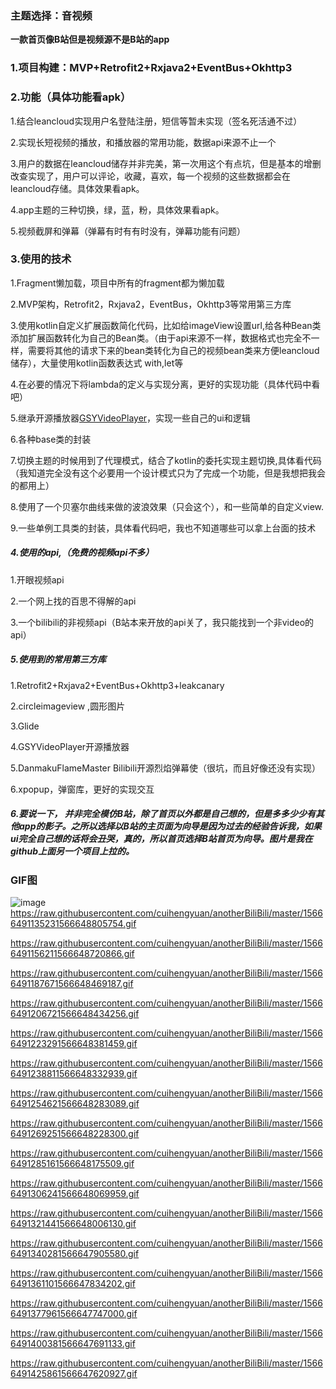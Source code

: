### 主题选择：音视频

**一款首页像B站但是视频源不是B站的app**

### 1.项目构建：MVP+Retrofit2+Rxjava2+EventBus+Okhttp3

### 2.功能（具体功能看apk）

1.结合leancloud实现用户名登陆注册，短信等暂未实现（签名死活通不过）

2.实现长短视频的播放，和播放器的常用功能，数据api来源不止一个

3.用户的数据在leancloud储存并非完美，第一次用这个有点坑，但是基本的增删改查实现了，用户可以评论，收藏，喜欢，每一个视频的这些数据都会在leancloud存储。具体效果看apk。

4.app主题的三种切换，绿，蓝，粉，具体效果看apk。

5.视频截屏和弹幕（弹幕有时有有时没有，弹幕功能有问题）



### 3.使用的技术

1.Fragment懒加载，项目中所有的fragment都为懒加载

2.MVP架构，Retrofit2，Rxjava2，EventBus，Okhttp3等常用第三方库

3.使用kotlin自定义扩展函数简化代码，比如给imageView设置url,给各种Bean类添加扩展函数转化为自己的Bean类。（由于api来源不一样，数据格式也完全不一样，需要将其他的请求下来的bean类转化为自己的视频bean类来方便leancloud储存），大量使用kotlin函数表达式 with,let等

4.在必要的情况下将lambda的定义与实现分离，更好的实现功能（具体代码中看吧）

5.继承开源播放器[GSYVideoPlayer](https://github.com/CarGuo/GSYVideoPlayer)，实现一些自己的ui和逻辑

6.各种base类的封装

7.切换主题的时候用到了代理模式，结合了kotlin的委托实现主题切换,具体看代码（我知道完全没有这个必要用一个设计模式只为了完成一个功能，但是我想把我会的都用上）

8.使用了一个贝塞尔曲线来做的波浪效果（只会这个），和一些简单的自定义view.

9.一些单例工具类的封装，具体看代码吧，我也不知道哪些可以拿上台面的技术



##### 4.使用的api,（免费的视频api不多）

1.开眼视频api

2.一个网上找的百思不得解的api

3.一个bilibili的非视频api（B站本来开放的api关了，我只能找到一个非video的api）



##### 5.使用到的常用第三方库

1.Retrofit2+Rxjava2+EventBus+Okhttp3+leakcanary

2.circleimageview ,圆形图片

3.Glide

4.GSYVideoPlayer开源播放器

5.DanmakuFlameMaster  Bilibili开源烈焰弹幕使（很坑，而且好像还没有实现）

6.xpopup，弹窗库，更好的实现交互



##### 6.要说一下， 并非完全模仿B站，除了首页以外都是自己想的，但是多多少少有其他app的影子。之所以选择以B站的主页面为向导是因为过去的经验告诉我，如果ui完全自己想的话将会丑哭，真的，所以首页选择B站首页为向导。图片是我在github上面另一个项目上拉的。



### GIF图
![image](https://raw.githubusercontent.com/cuihengyuan/anotherBiliBili/master/15666491135231566648805754.gif)
<https://raw.githubusercontent.com/cuihengyuan/anotherBiliBili/master/15666491135231566648805754.gif>

<https://raw.githubusercontent.com/cuihengyuan/anotherBiliBili/master/15666491156211566648720866.gif>

<https://raw.githubusercontent.com/cuihengyuan/anotherBiliBili/master/15666491187671566648469187.gif>

<https://raw.githubusercontent.com/cuihengyuan/anotherBiliBili/master/15666491206721566648434256.gif>

<https://raw.githubusercontent.com/cuihengyuan/anotherBiliBili/master/15666491223291566648381459.gif>

<https://raw.githubusercontent.com/cuihengyuan/anotherBiliBili/master/15666491238811566648332939.gif>

<https://raw.githubusercontent.com/cuihengyuan/anotherBiliBili/master/15666491254621566648283089.gif>

<https://raw.githubusercontent.com/cuihengyuan/anotherBiliBili/master/15666491269251566648228300.gif>

<https://raw.githubusercontent.com/cuihengyuan/anotherBiliBili/master/15666491285161566648175509.gif>

<https://raw.githubusercontent.com/cuihengyuan/anotherBiliBili/master/15666491306241566648069959.gif>

<https://raw.githubusercontent.com/cuihengyuan/anotherBiliBili/master/15666491321441566648006130.gif>

<https://raw.githubusercontent.com/cuihengyuan/anotherBiliBili/master/15666491340281566647905580.gif>

<https://raw.githubusercontent.com/cuihengyuan/anotherBiliBili/master/15666491361101566647834202.gif>

<https://raw.githubusercontent.com/cuihengyuan/anotherBiliBili/master/15666491377961566647747000.gif>

<https://raw.githubusercontent.com/cuihengyuan/anotherBiliBili/master/15666491400381566647691133.gif>

<https://raw.githubusercontent.com/cuihengyuan/anotherBiliBili/master/15666491425861566647620927.gif>




